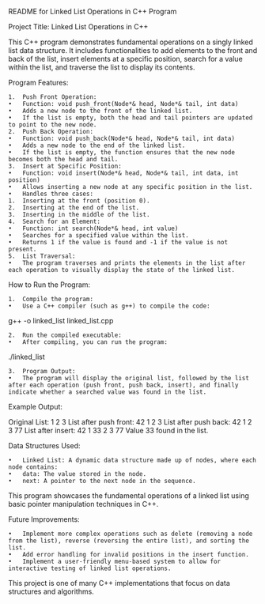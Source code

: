 README for Linked List Operations in C++ Program

Project Title: Linked List Operations in C++

This C++ program demonstrates fundamental operations on a singly linked list data structure. It includes functionalities to add elements to the front and back of the list, insert elements at a specific position, search for a value within the list, and traverse the list to display its contents.

Program Features:

	1.	Push Front Operation:
	•	Function: void push_front(Node*& head, Node*& tail, int data)
	•	Adds a new node to the front of the linked list.
	•	If the list is empty, both the head and tail pointers are updated to point to the new node.
	2.	Push Back Operation:
	•	Function: void push_back(Node*& head, Node*& tail, int data)
	•	Adds a new node to the end of the linked list.
	•	If the list is empty, the function ensures that the new node becomes both the head and tail.
	3.	Insert at Specific Position:
	•	Function: void insert(Node*& head, Node*& tail, int data, int position)
	•	Allows inserting a new node at any specific position in the list.
	•	Handles three cases:
	1.	Inserting at the front (position 0).
	2.	Inserting at the end of the list.
	3.	Inserting in the middle of the list.
	4.	Search for an Element:
	•	Function: int search(Node*& head, int value)
	•	Searches for a specified value within the list.
	•	Returns 1 if the value is found and -1 if the value is not present.
	5.	List Traversal:
	•	The program traverses and prints the elements in the list after each operation to visually display the state of the linked list.

How to Run the Program:

	1.	Compile the program:
	•	Use a C++ compiler (such as g++) to compile the code:

g++ -o linked_list linked_list.cpp


	2.	Run the compiled executable:
	•	After compiling, you can run the program:

./linked_list


	3.	Program Output:
	•	The program will display the original list, followed by the list after each operation (push front, push back, insert), and finally indicate whether a searched value was found in the list.

Example Output:

Original List:
1 2 3 
List after push front:
42 1 2 3 
List after push back:
42 1 2 3 77 
List after insert:
42 1 33 2 3 77 
Value 33 found in the list.

Data Structures Used:

	•	Linked List: A dynamic data structure made up of nodes, where each node contains:
	•	data: The value stored in the node.
	•	next: A pointer to the next node in the sequence.

This program showcases the fundamental operations of a linked list using basic pointer manipulation techniques in C++.

Future Improvements:

	•	Implement more complex operations such as delete (removing a node from the list), reverse (reversing the entire list), and sorting the list.
	•	Add error handling for invalid positions in the insert function.
	•	Implement a user-friendly menu-based system to allow for interactive testing of linked list operations.

This project is one of many C++ implementations that focus on data structures and algorithms.
